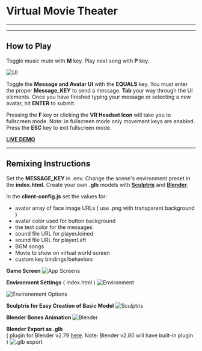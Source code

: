 # Virtual Movie Theater
____
____

## **How to Play**

Toggle music mute with **M** key. Play next song with **P** key. 

![UI](https://cdn.glitch.com/f54ba682-ab47-46e4-bf61-5e68e6053f18%2Fui.png?1532840103277)

Toggle the **Message and Avatar UI** with the **EQUALS** key. You must enter the proper **Message_KEY** to send a message. **Tab** your way through the UI elements. Once you have finished typing your message or selecting a new avatar, hit **ENTER** to submit.


Pressing the **F** key or clicking the **VR Headset Icon** will take you to fullscreen mode.  Note: in fullscreen mode only movement keys are enabled.  Press the **ESC** key to exit fullscreen mode. 

<a href="https://your-art.glitch.me/" no-opener no-referer>**LIVE DEMO**</a>

____

## **Remixing Instructions**



Set the **MESSAGE_KEY** in .env. Change the scene's environment preset in the **index.html.**  Create your own **.glb** models with <a href="http://pixologic.com/sculptris/" no-opener no-referer>**Sculptris**</a> and <a href="https://www.blender.org/download/" no-opener no-referer>**Blender**</a>.

In the **client-config.js** set the values for:
  - avatar array of face image URLs ( use .png with transparent background )
  - avatar color used for button background 
  - the text color for the messages
  - sound file URL for playerJoined
  - sound file URL for playerLeft
  - BGM songs
  - Movie to show on virtual world screen
  - custom key bindings/behaviors

**Game Screen**
![App Screens](https://cdn.glitch.com/f54ba682-ab47-46e4-bf61-5e68e6053f18%2Fapp-screen.png?1532839987907)

**Environment Settings**  ( index.html )
![Environment](https://cdn.glitch.com/f54ba682-ab47-46e4-bf61-5e68e6053f18%2Fenvironment.png?1532871874928)

![Environement Options](https://github.com/feiss/aframe-environment-component/raw/master/assets/aframeenvironment.gif?raw=true)

**Sculptris for Easy Creation of Basic Model**
![Sculptris](https://cdn.glitch.com/f54ba682-ab47-46e4-bf61-5e68e6053f18%2Fsculptris.png?1532961951688)

**Blender Bones Animation**
![Blender](https://cdn.glitch.com/f54ba682-ab47-46e4-bf61-5e68e6053f18%2Fblender.png?1532961633005)

**Blender Export as .glb**  
( plugin for Blender v2.79 <a href="https://github.com/KhronosGroup/glTF-Blender-Exporter" no-opener no-referer>here</a>. Note: Blender v2.80 will have built-in plugin )
![.glb export](https://cdn.glitch.com/f54ba682-ab47-46e4-bf61-5e68e6053f18%2Fexport.png?1532962417545)